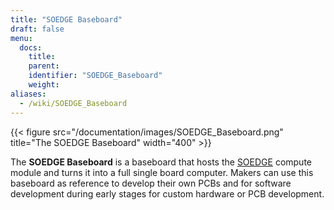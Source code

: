 ```yaml
---
title: "SOEDGE Baseboard"
draft: false
menu:
  docs:
    title:
    parent:
    identifier: "SOEDGE_Baseboard"
    weight:
aliases:
  - /wiki/SOEDGE_Baseboard
---
```


{{< figure src="/documentation/images/SOEDGE_Baseboard.png" title="The SOEDGE Baseboard" width="400" >}}

The **SOEDGE Baseboard** is a baseboard that hosts the [SOEDGE](/documentation/SOEDGE) compute module and turns it into a full single board computer. Makers can use this baseboard as reference to develop their own PCBs and for software development during early stages for custom hardware or PCB development.
